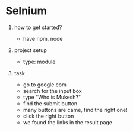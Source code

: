 # Selnium

1. how to get started?

   - have npm, node

2. project setup

   - type: module

3. task

   - go to google.com
   - search for the input box
   - type "Who is Mukesh?"
   - find the submit button
   - many buttons are came, find the right one!
   - click the right button
   - we found the links in the result page

